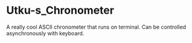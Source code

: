 # Utku-s_Chronometer

A really cool ASCII chronometer that runs on terminal. Can be controlled asynchronously with keyboard.
